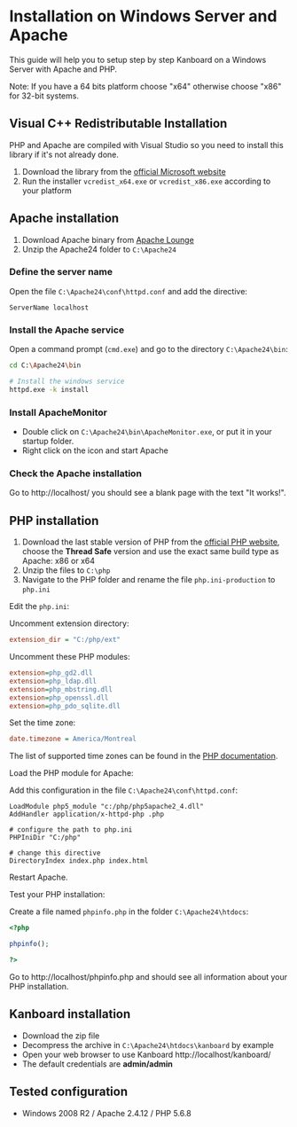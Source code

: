 Installation on Windows Server and Apache
=========================================

This guide will help you to setup step by step Kanboard on a Windows Server with Apache and PHP.

Note: If you have a 64 bits platform choose "x64" otherwise choose "x86" for 32-bit systems.

Visual C++ Redistributable Installation
---------------------------------------

PHP and Apache are compiled with Visual Studio so you need to install this library if it's not already done.

1. Download the library from the [official Microsoft website](http://www.microsoft.com/en-us/download/details.aspx?id=30679)
2. Run the installer `vcredist_x64.exe` or `vcredist_x86.exe` according to your platform

Apache installation
-------------------

1. Download Apache binary from [Apache Lounge](http://www.apachelounge.com/download/)
2. Unzip the Apache24 folder to `C:\Apache24`

### Define the server name

Open the file `C:\Apache24\conf\httpd.conf` and add the directive:

```
ServerName localhost
```

### Install the Apache service

Open a command prompt (`cmd.exe`) and go to the directory `C:\Apache24\bin`:

```bash
cd C:\Apache24\bin

# Install the windows service
httpd.exe -k install
```

### Install ApacheMonitor

- Double click on `C:\Apache24\bin\ApacheMonitor.exe`, or put it in your startup folder.
- Right click on the icon and start Apache

### Check the Apache installation

Go to http://localhost/ you should see a blank page with the text "It works!".

PHP installation
----------------

1. Download the last stable version of PHP from the [official PHP website](http://windows.php.net/download/), choose the **Thread Safe** version and use the exact same build type as Apache: x86 or x64
2. Unzip the files to `C:\php`
3. Navigate to the PHP folder and rename the file `php.ini-production` to `php.ini`

Edit the `php.ini`:

Uncomment extension directory:

```ini
extension_dir = "C:/php/ext"
```

Uncomment these PHP modules:

```ini
extension=php_gd2.dll
extension=php_ldap.dll
extension=php_mbstring.dll
extension=php_openssl.dll
extension=php_pdo_sqlite.dll
```

Set the time zone:

```ini
date.timezone = America/Montreal
```

The list of supported time zones can be found in the [PHP documentation](http://php.net/manual/en/timezones.america.php).

Load the PHP module for Apache:

Add this configuration in the file `C:\Apache24\conf\httpd.conf`:

```
LoadModule php5_module "c:/php/php5apache2_4.dll"
AddHandler application/x-httpd-php .php

# configure the path to php.ini
PHPIniDir "C:/php"

# change this directive
DirectoryIndex index.php index.html
```

Restart Apache.

Test your PHP installation:

Create a file named `phpinfo.php` in the folder `C:\Apache24\htdocs`:

```php
<?php

phpinfo();

?>
```

Go to http://localhost/phpinfo.php and should see all information about your PHP installation.

Kanboard installation
---------------------

- Download the zip file
- Decompress the archive in `C:\Apache24\htdocs\kanboard` by example
- Open your web browser to use Kanboard http://localhost/kanboard/
- The default credentials are **admin/admin**

Tested configuration
--------------------

- Windows 2008 R2 / Apache 2.4.12 / PHP 5.6.8
